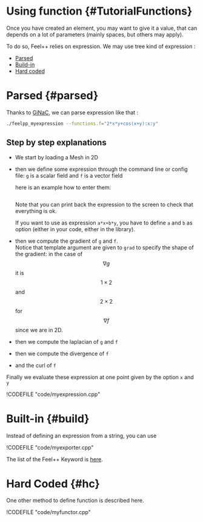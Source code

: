 Using function {#TutorialFunctions}
=====================



Once you  have created an element, you may want to give it a value, that can depends on a lot of parameters (mainly spaces, but others may apply).

To do so, Feel++ relies on expression.
We may use tree kind of expression :

- [Parsed](#parsed)
- [Build-in](#build)
- [Hard coded](#hc)


# Parsed {#parsed}

Thanks to [GiNaC](http://www.ginac.de), we can parse expression like that :
```sh
./feelpp_myexpression --functions.f="2*x*y+cos(x+y):x:y"
```

Step by step explanations
------------

- We start by loading a Mesh in 2D


- then we define some expression through the command line or config file: `g`  is a scalar field and `f`  is a vector field   
  


   here is an example how to enter them:   
   ```feelpp_doc_myexpression --a=3 --functions.g="a*x*y:x:y:a"               --functions.f="{sin(pi*x),cos(pi*y)}:x:y"
   ```

  Note that you can print back the expression to the screen to check that    everything is ok.

  If you want to use as expression `a*x+b*y`, you have to define `a` and     `b` as option (either in your code, either in the library).

- then we compute the gradient of `g`  and `f`.   
  Notice that template argument are given to `grad`  to specify the shape    of  the
  gradient: in the case of $$\nabla g$$ it is $$1\times2$$ and  $$2\times    2$$ for $$\nabla f$$ since we are in 2D.

- then we compute the laplacian of `g`  and `f`   



- then we compute the divergence of `f`   


- and the curl of `f`   


Finally we evaluate these expression at one point given by the option `x`  and `y`   
 
!CODEFILE "code/myexpression.cpp"   


# Built-in {#build}

Instead of defining an expression from a string, you can use

!CODEFILE "code/myexporter.cpp"

The list of the Feel++ Keyword is [here](Keywords.md).

# Hard Coded {#hc}

One other method to define function is described here.

!CODEFILE "code/myfunctor.cpp"

